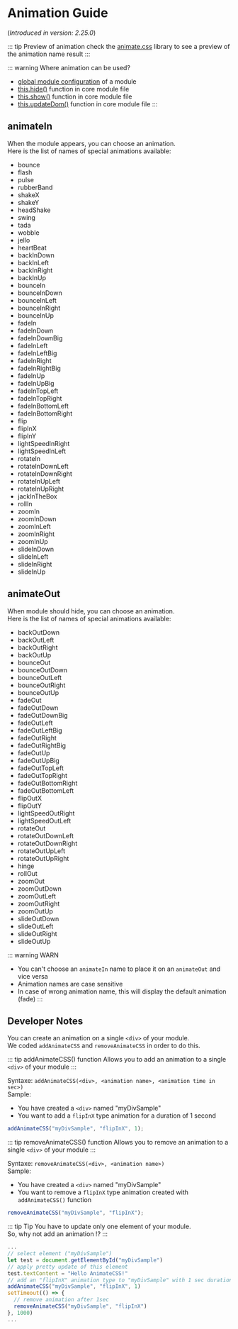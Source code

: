 # Animation Guide

(_Introduced in version: 2.25.0_)

::: tip Preview of animation
check the [animate.css](https://animate.style/) library to see a preview of the animation name result
:::

::: warning Where animation can be used?

 - [global module configuration](configuration.md#animated) of a module
 - [this.hide()](/development/core-module-file.md#this-hide-speed-callback-options) function in core module file
 - [this.show()](/development/core-module-file.md#this-show-speed-callback-options) function in core module file
 - [this.updateDom()](/development/core-module-file.md#this-updatedom-speed-options) function in core module file
:::

## animateIn

When the module appears, you can choose an animation.<br> Here is the list of
names of special animations available:

- bounce
- flash
- pulse
- rubberBand
- shakeX
- shakeY
- headShake
- swing
- tada
- wobble
- jello
- heartBeat
- backInDown
- backInLeft
- backInRight
- backInUp
- bounceIn
- bounceInDown
- bounceInLeft
- bounceInRight
- bounceInUp
- fadeIn
- fadeInDown
- fadeInDownBig
- fadeInLeft
- fadeInLeftBig
- fadeInRight
- fadeInRightBig
- fadeInUp
- fadeInUpBig
- fadeInTopLeft
- fadeInTopRight
- fadeInBottomLeft
- fadeInBottomRight
- flip
- flipInX
- flipInY
- lightSpeedInRight
- lightSpeedInLeft
- rotateIn
- rotateInDownLeft
- rotateInDownRight
- rotateInUpLeft
- rotateInUpRight
- jackInTheBox
- rollIn
- zoomIn
- zoomInDown
- zoomInLeft
- zoomInRight
- zoomInUp
- slideInDown
- slideInLeft
- slideInRight
- slideInUp

## animateOut

When module should hide, you can choose an animation.<br> Here is the list of
names of special animations available:

- backOutDown
- backOutLeft
- backOutRight
- backOutUp
- bounceOut
- bounceOutDown
- bounceOutLeft
- bounceOutRight
- bounceOutUp
- fadeOut
- fadeOutDown
- fadeOutDownBig
- fadeOutLeft
- fadeOutLeftBig
- fadeOutRight
- fadeOutRightBig
- fadeOutUp
- fadeOutUpBig
- fadeOutTopLeft
- fadeOutTopRight
- fadeOutBottomRight
- fadeOutBottomLeft
- flipOutX
- flipOutY
- lightSpeedOutRight
- lightSpeedOutLeft
- rotateOut
- rotateOutDownLeft
- rotateOutDownRight
- rotateOutUpLeft
- rotateOutUpRight
- hinge
- rollOut
- zoomOut
- zoomOutDown
- zoomOutLeft
- zoomOutRight
- zoomOutUp
- slideOutDown
- slideOutLeft
- slideOutRight
- slideOutUp

::: warning WARN

- You can't choose an `animateIn` name to place it on an `animateOut` and vice
  versa
- Animation names are case sensitive
- In case of wrong animation name, this will display the default animation (fade)
:::

## Developer Notes

You can create an animation on a single `<div>` of your module.<br> We coded
`addAnimateCSS` and `removeAnimateCSS` in order to do this.

::: tip addAnimateCSS() function
Allows you to add an animation to a single `<div>` of your module
:::

Syntaxe: `addAnimateCSS(<div>, <animation name>, <animation time in sec>)` <br>
Sample:

- You have created a `<div>` named "myDivSample"
- You want to add a `flipInX` type animation for a duration of 1 second

```javascript
addAnimateCSS("myDivSample", "flipInX", 1);
 ```

::: tip removeAnimateCSS() function
Allows you to remove an animation to a single `<div>` of your module
:::

Syntaxe: `removeAnimateCSS(<div>, <animation name>)` <br>
Sample:

- You have created a `<div>` named "myDivSample"
- You want to remove a `flipInX` type animation created with `addAnimateCSS()`
  function

```javascript
removeAnimateCSS("myDivSample", "flipInX");
```

::: tip Tip
You have to update only one element of your module.<br> So, why not add an
animation !?
:::

```javascript
...
// select element ("myDivSample")
let test = document.getElementById("myDivSample")
// apply pretty update of this element
test.textContent = "Hello AnimateCSS!"
// add an "flipInX" animation type to "myDivSample" with 1 sec duration
addAnimateCSS("myDivSample", "flipInX", 1)
setTimeout(() => {
  // remove animation after 1sec
  removeAnimateCSS("myDivSample", "flipInX")
}, 1000)
...
```
